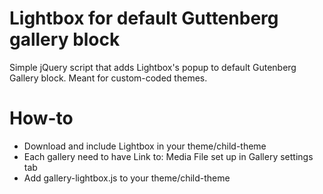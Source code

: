 # Lightbox for default Guttenberg gallery block
Simple jQuery script that adds Lightbox's popup to default Gutenberg Gallery block. Meant for custom-coded themes.

# How-to
* Download and include Lightbox in your theme/child-theme
* Each gallery need to have Link to: Media File set up in Gallery settings tab
* Add gallery-lightbox.js to your theme/child-theme

